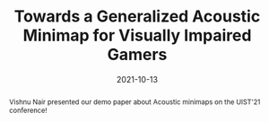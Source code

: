 ---
title: Towards a Generalized Acoustic Minimap for Visually Impaired Gamers
image: "src/assets/img/minimap/minimaprecent.png"
date: 2021-10-13
abstract: Vishnu Nair presented our demo paper about Acoustic minimaps on the UIST'21 conference!
---